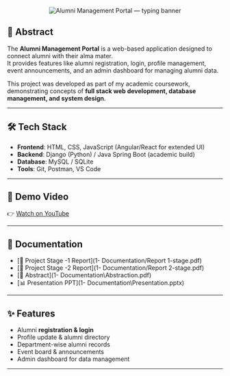 
<p align="center">
  <img
    src="https://readme-typing-svg.herokuapp.com?font=Fira+Code&weight=700&size=30&duration=2500&pause=600&color=00E5FF&center=true&vCenter=true&width=950&lines=Alumni+Management+Portal;Full+Stack+Web+Project;Django+%2B+MySQL;Demo+%7C+Docs+%7C+Privacy+First"
    alt="Alumni Management Portal — typing banner"
  />
</p>

## 📌 Abstract
The **Alumni Management Portal** is a web-based application designed to connect alumni with their alma mater.  
It provides features like alumni registration, login, profile management, event announcements, and an admin dashboard for managing alumni data.  

This project was developed as part of my academic coursework, demonstrating concepts of **full stack web development, database management, and system design**.  

---

## 🛠️ Tech Stack
- **Frontend**: HTML, CSS, JavaScript (Angular/React for extended UI)  
- **Backend**: Django (Python) / Java Spring Boot (academic build)  
- **Database**: MySQL / SQLite  
- **Tools**: Git, Postman, VS Code  

---

## 🎥 Demo Video
👉 [Watch on YouTube](https://youtu.be/QnpqTdHmBTs?si=deD-nLsrwdqzAbON)  

---

## 📑 Documentation
- [📄 Project Stage -1 Report](1- Documentation/Report 1-stage.pdf)  
- [📄 Project Stage -2 Report](1- Documentation/Report 2-stage.pdf)    
- [📄 Abstract](1- Documentation\Abstraction.pdf)  
- [📊 Presentation PPT](1- Documentation\Presentation.pptx)  

---

## ✨ Features
- Alumni **registration & login**  
- Profile update & alumni directory  
- Department-wise alumni records  
- Event board & announcements  
- Admin dashboard for data management  

---
